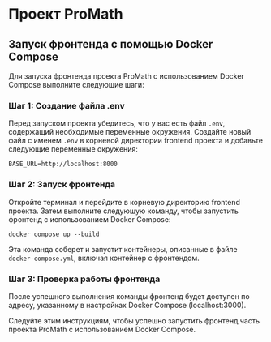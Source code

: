 # Проект ProMath

## Запуск фронтенда с помощью Docker Compose

Для запуска фронтенда проекта ProMath с использованием Docker Compose выполните следующие шаги:

### Шаг 1: Создание файла .env

Перед запуском проекта убедитесь, что у вас есть файл `.env`, содержащий необходимые переменные окружения. Создайте новый файл с именем `.env` в корневой директории frontend проекта и добавьте следующие переменные окружения:

```
BASE_URL=http://localhost:8000
```

### Шаг 2: Запуск фронтенда

Откройте терминал и перейдите в корневую директорию frontend проекта. Затем выполните следующую команду, чтобы запустить фронтенд с использованием Docker Compose:

```
docker compose up --build
```

Эта команда соберет и запустит контейнеры, описанные в файле `docker-compose.yml`, включая контейнер с фронтендом.

### Шаг 3: Проверка работы фронтенда

После успешного выполнения команды фронтенд будет доступен по адресу, указанному в настройках Docker Compose (localhost:3000).

Следуйте этим инструкциям, чтобы успешно запустить фронтенд часть проекта ProMath с использованием Docker Compose.
